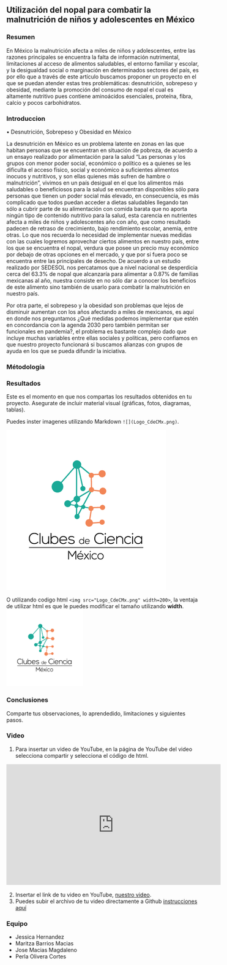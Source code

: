 
## Utilización del nopal para combatir la malnutrición de niños y adolescentes en México

### Resumen
En México la malnutrición afecta a miles de niños y adolescentes, entre las razones principales se encuentra la falta de información nutrimental, limitaciones al acceso de alimentos saludables, el entorno familiar y escolar, y la desigualdad social o marginación en determinados sectores del país, es por ello que a través de este artículo buscamos proponer un proyecto en el que se puedan atender estas tres problemáticas: desnutrición, sobrepeso y obesidad, mediante la promoción del consumo de nopal el cual es altamente nutritivo pues contiene aminoácidos esenciales, proteína, fibra, calcio y pocos carbohidratos.

### Introduccion

•	Desnutrición, Sobrepeso y Obesidad en México

La desnutrición en México es un problema latente en zonas en las que habitan personas que se encuentran en situación de pobreza, de acuerdo a un ensayo realizado por alimentación para la salud “Las personas y los grupos con menor poder social, económico o político es a quienes se les dificulta el acceso físico, social y económico a suficientes alimentos inocuos y nutritivos, y son ellas quienes más sufren de hambre o malnutrición”, vivimos en un país desigual en el que los alimentos más saludables o beneficiosos para la salud se encuentran disponibles sólo para personas que tienen un poder social más elevado, en consecuencia, es más complicado que todos puedan acceder a dietas saludables llegando tan sólo a cubrir parte de su alimentación con comida barata que no aporta ningún tipo de contenido nutritivo para la salud, esta carencia en nutrientes afecta a miles de niños y adolescentes año con año, que como resultado padecen de retraso de crecimiento, bajo rendimiento escolar, anemia, entre otras.  Lo que nos recuerda lo necesidad de implementar nuevas medidas con las cuales logremos aprovechar ciertos alimentos en nuestro país, entre los que se encuentra el nopal, verdura que posee un precio muy económico por debajo de otras opciones en el mercado, y que por si fuera poco se encuentra entre las principales de desecho. De acuerdo a un estudio realizado por SEDESOL nos percatamos que a nivel nacional se desperdicia cerca del 63.3% de nopal que alcanzaría para alimentar a 0.87% de familias mexicanas al año, nuestra consiste en no sólo dar a conocer los beneficios de este alimento sino también de usarlo para combatir la malnutrición en nuestro país.

Por otra parte, el sobrepeso y la obesidad son problemas que lejos de disminuir aumentan con los años afectando a miles de mexicanos, es aquí en donde nos preguntamos ¿Qué medidas podemos implementar que estén en concordancia con la agenda 2030 pero también permitan ser funcionales en pandemia?, el problema es bastante complejo dado que incluye muchas variables entre ellas sociales y políticas, pero confiamos en que nuestro proyecto funcionará si buscamos alianzas con grupos de ayuda en los que se pueda difundir la iniciativa. 


### Métodología



### Resultados

Este es el momento en que nos compartas los resultados obtenidos en tu proyecto. Asegurate de incluir material visual (gráficas, fotos, diagramas, tablas). 

Puedes inster imagenes utilizando Markdown `![](Logo_CdeCMx.png)`.

![](Logo_CdeCMx.png)

O utilizando codigo html `<img src="Logo_CdeCMx.png" width=200>`, la ventaja de utilizar html es que le puedes modificar el tamaño utilizando **width**.
<img src="Logo_CdeCMx.png" width=200>


### Conclusiones

Comparte tus observaciones, lo aprendedido, limitaciones y siguientes pasos. 

### Video
 1. Para insertar un video de YouTube, en la página de YouTube del video selecciona compartir y selecciona el código de html.
 <iframe width="560" height="315" src="https://www.youtube.com/embed/PLj1-CMNERM" title="YouTube video player" frameborder="0" allow="accelerometer; autoplay; clipboard-write; encrypted-media; gyroscope; picture-in-picture" allowfullscreen></iframe>
 
 2. Insertar el link de tu video en YouTube, [nuestro video](https://youtu.be/rmXvlBPq24Q).
 4. Puedes subir el archivo de tu video directamente a Github [instrucciones aquí](https://stackoverflow.com/questions/4279611/how-to-embed-a-video-into-github-readme-md)
 
### Equipo

* Jessica Hernandez 
* Maritza Barrios Macias
* Jose Macias Magdaleno
* Perla Olivera Cortes
